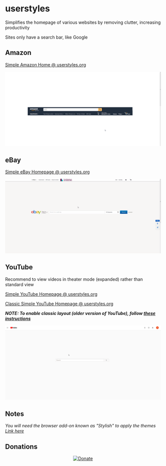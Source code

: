 # userstyles

Simplifies the homepage of various websites by removing clutter, increasing productivity

Sites only have a search bar, like Google

## Amazon

[Simple Amazon Home @ userstyles.org](https://userstyles.org/styles/152706/simple-amazon-home)

![alt tag](https://github.com/milan102/userstyles/blob/master/previews/amazon_sample.gif)

## eBay

[Simple eBay Homepage @ userstyles.org](https://userstyles.org/styles/144621/simple-ebay-home)

![alt tag](https://github.com/milan102/userstyles/blob/master/previews/ebay_sample.gif)

## YouTube

Recommend to view videos in theater mode (expanded) rather than standard view

[Simple YouTube Homepage @ userstyles.org](https://userstyles.org/styles/151685/simple-youtube-homepage)

[Classic Simple YouTube Homepage @ userstyles.org](https://userstyles.org/styles/133871/classic-simple-youtube-homepage)

***NOTE: To enable classic layout (older version of YouTube), follow [these instructions](https://productforums.google.com/forum/#!topic/youtube/vpSjXj5D8b8)***

![alt tag](https://github.com/milan102/userstyles/blob/master/previews/youtube_sample.gif)

## Notes

*You will need the browser add-on known as "Stylish" to apply the themes [Link  here](https://www.google.com/search?q=stylish+addon&ie=utf-8&oe=utf-8)*

## Donations
<p align="center">
<a href="https://www.paypal.com/cgi-bin/webscr?cmd=_donations&business=HL3P4UC2JKEAN&lc=US&item_name=Milan%27s%20Software&currency_code=USD&bn=PP%2dDonationsBF%3abtn_donateCC_LG%2egif%3aNonHosted"><img src="https://www.paypalobjects.com/en_US/i/btn/btn_donateCC_LG.gif" alt="Donate"/></a>
</p>
